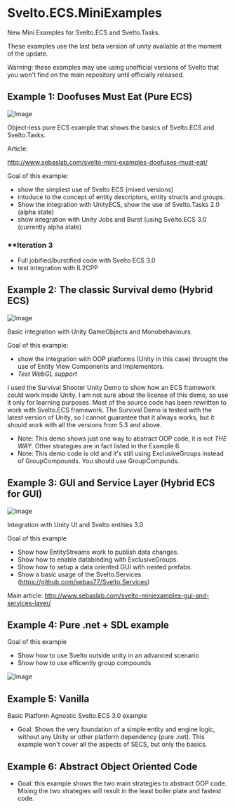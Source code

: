 # Svelto.ECS.MiniExamples

New Mini Examples for Svelto.ECS and Svelto.Tasks.

These examples use the last beta version of unity available at the moment of the update.

Warning: these examples may use using unofficial versions of Svelto that you won't find on the main repository until officially released.

## Example 1: Doofuses Must Eat (Pure ECS)

![Image](https://github.com/sebas77/Svelto.MiniExamples/blob/master/Example1-DOTS-DoofusesMustEat/2020-12-22%2016-05-22.gif)

Object-less pure ECS example that shows the basics of Svelto.ECS and Svelto.Tasks.

Article:

http://www.sebaslab.com/svelto-mini-examples-doofuses-must-eat/

Goal of this example: 
* show the simplest use of Svelto ECS (mixed versions) 
* intoduce to the concept of entity descriptors, entity structs and groups. 
* Show the integration with UnityECS, show the use of Svelto.Tasks 2.0 (alpha state) 
* show integration with Unity Jobs and Burst (using Svelto.ECS 3.0 (currently alpha state)
 
 ###  **Iteration 3
   * Full jobified/burstified code with Svelto ECS 3.0
   * test integration with IL2CPP
  
## Example 2: The classic Survival demo (Hybrid ECS)

![Image](https://github.com/sebas77/GithubWikiImages/blob/master/gif_animation_002.gif)

Basic integration with Unity GameObjects and Monobehaviours.

Goal of this example: 

* show the integration with OOP platforms (Unity in this case) throught the use of Entity View Components and Implementors.
* *Test WebGL support*

I used the Survival Shooter Unity Demo to show how an ECS framework could work inside Unity. I am not sure about the license of this demo, so use it only for learning purposes.
Most of the source code has been rewritten to work with Svelto.ECS framework. The Survival Demo is tested with the latest version of Unity, so I cannot guarantee that it always works, but it should work with all the versions from 5.3 and above.

* Note: This demo shows just one way to abstract OOP code, it is not _THE WAY_. Other strategies are in fact listed in the Example 6. 
* Note: This demo code is old and it's still using ExclusiveGroups instead of GroupCompounds. You should use GroupCompunds.

## Example 3: GUI and Service Layer (Hybrid ECS for GUI)

![Image](https://i2.wp.com/www.sebaslab.com/wp-content/uploads/2019/07/image-2.png?w=701)

Integration with Unity UI and Svelto entities 3.0

Goal of this example

* Show how EntityStreams work to publish data changes. 
* Show how to enable databinding with ExclusiveGroups. 
* Show how to setup a data oriented GUI with nested prefabs. 
* Show a basic usage of the Svelto.Services (https://github.com/sebas77/Svelto.Services)

Main article: http://www.sebaslab.com/svelto-miniexamples-gui-and-services-layer/

## Example 4: Pure .net + SDL example

Goal of this example

* Show how to use Svelto outside unity in an advanced scenario
* Show how to use efficently group compounds

![Image](https://github.com/sebas77/Svelto.MiniExamples/blob/master/Example4-NET-SDL/2020-12-23%2011-54-54.gif)

## Example 5: Vanilla

Basic Platform Agnostic Svelto.ECS 3.0 example

* Goal: Shows the very foundation of a simple entity and engine logic, without any Unity or other platform dependency (pure .net). This example won't cover all the aspects of SECS, but only the basics.

## Example 6: Abstract Object Oriented Code

* Goal: this example shows the two main strategies to abstract OOP code. Mixing the two strategies will result in the least boiler plate and fastest code.

